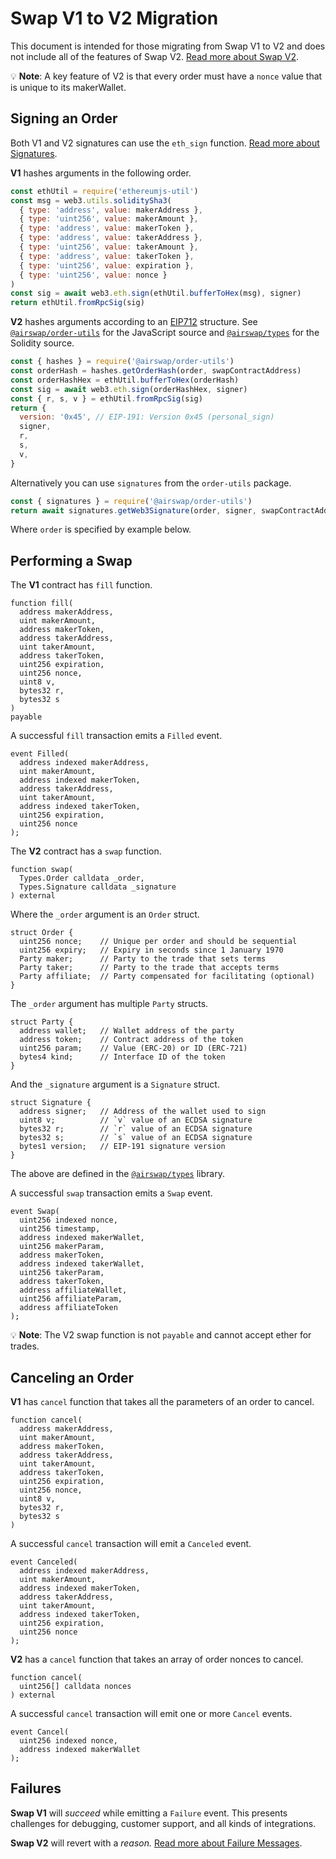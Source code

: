 # Swap V1 to V2 Migration

This document is intended for those migrating from Swap V1 to V2 and does not include all of the features of Swap V2. [Read more about Swap V2](README.md).

:bulb: **Note**: A key feature of V2 is that every order must have a `nonce` value that is unique to its makerWallet.

## Signing an Order

Both V1 and V2 signatures can use the `eth_sign` function. [Read more about Signatures](README.md#signatures).

**V1** hashes arguments in the following order.

```JavaScript
const ethUtil = require('ethereumjs-util')
const msg = web3.utils.soliditySha3(
  { type: 'address', value: makerAddress },
  { type: 'uint256', value: makerAmount },
  { type: 'address', value: makerToken },
  { type: 'address', value: takerAddress },
  { type: 'uint256', value: takerAmount },
  { type: 'address', value: takerToken },
  { type: 'uint256', value: expiration },
  { type: 'uint256', value: nonce }
)
const sig = await web3.eth.sign(ethUtil.bufferToHex(msg), signer)
return ethUtil.fromRpcSig(sig)
```

**V2** hashes arguments according to an [EIP712](https://github.com/ethereum/EIPs/blob/master/EIPS/eip-712.md) structure. See [`@airswap/order-utils`](../../packages/order-utils) for the JavaScript source and [`@airswap/types`](../types) for the Solidity source.

```JavaScript
const { hashes } = require('@airswap/order-utils')
const orderHash = hashes.getOrderHash(order, swapContractAddress)
const orderHashHex = ethUtil.bufferToHex(orderHash)
const sig = await web3.eth.sign(orderHashHex, signer)
const { r, s, v } = ethUtil.fromRpcSig(sig)
return {
  version: '0x45', // EIP-191: Version 0x45 (personal_sign)
  signer,
  r,
  s,
  v,
}
```

Alternatively you can use `signatures` from the `order-utils` package.

```JavaScript
const { signatures } = require('@airswap/order-utils')
return await signatures.getWeb3Signature(order, signer, swapContractAddress)
```

Where `order` is specified by example below.

## Performing a Swap

The **V1** contract has `fill` function.

```
function fill(
  address makerAddress,
  uint makerAmount,
  address makerToken,
  address takerAddress,
  uint takerAmount,
  address takerToken,
  uint256 expiration,
  uint256 nonce,
  uint8 v,
  bytes32 r,
  bytes32 s
)
payable
```

A successful `fill` transaction emits a `Filled` event.

```
event Filled(
  address indexed makerAddress,
  uint makerAmount,
  address indexed makerToken,
  address takerAddress,
  uint takerAmount,
  address indexed takerToken,
  uint256 expiration,
  uint256 nonce
);
```

The **V2** contract has a `swap` function.

```
function swap(
  Types.Order calldata _order,
  Types.Signature calldata _signature
) external
```

Where the `_order` argument is an `Order` struct.

```
struct Order {
  uint256 nonce;    // Unique per order and should be sequential
  uint256 expiry;   // Expiry in seconds since 1 January 1970
  Party maker;      // Party to the trade that sets terms
  Party taker;      // Party to the trade that accepts terms
  Party affiliate;  // Party compensated for facilitating (optional)
}
```

The `_order` argument has multiple `Party` structs.

```
struct Party {
  address wallet;   // Wallet address of the party
  address token;    // Contract address of the token
  uint256 param;    // Value (ERC-20) or ID (ERC-721)
  bytes4 kind;      // Interface ID of the token
}
```

And the `_signature` argument is a `Signature` struct.

```
struct Signature {
  address signer;   // Address of the wallet used to sign
  uint8 v;          // `v` value of an ECDSA signature
  bytes32 r;        // `r` value of an ECDSA signature
  bytes32 s;        // `s` value of an ECDSA signature
  bytes1 version;   // EIP-191 signature version
}
```

The above are defined in the [`@airswap/types`](../types) library.

A successful `swap` transaction emits a `Swap` event.

```
event Swap(
  uint256 indexed nonce,
  uint256 timestamp,
  address indexed makerWallet,
  uint256 makerParam,
  address makerToken,
  address indexed takerWallet,
  uint256 takerParam,
  address takerToken,
  address affiliateWallet,
  uint256 affiliateParam,
  address affiliateToken
);
```

:bulb: **Note**: The V2 swap function is not `payable` and cannot accept ether for trades.

## Canceling an Order

**V1** has `cancel` function that takes all the parameters of an order to cancel.

```
function cancel(
  address makerAddress,
  uint makerAmount,
  address makerToken,
  address takerAddress,
  uint takerAmount,
  address takerToken,
  uint256 expiration,
  uint256 nonce,
  uint8 v,
  bytes32 r,
  bytes32 s
)
```

A successful `cancel` transaction will emit a `Canceled` event.

```
event Canceled(
  address indexed makerAddress,
  uint makerAmount,
  address indexed makerToken,
  address takerAddress,
  uint takerAmount,
  address indexed takerToken,
  uint256 expiration,
  uint256 nonce
);
```

**V2** has a `cancel` function that takes an array of order nonces to cancel.

```
function cancel(
  uint256[] calldata nonces
) external
```

A successful `cancel` transaction will emit one or more `Cancel` events.

```
event Cancel(
  uint256 indexed nonce,
  address indexed makerWallet
);
```

## Failures

**Swap V1** will _succeed_ while emitting a `Failure` event. This presents challenges for debugging, customer support, and all kinds of integrations.

**Swap V2** will revert with a _reason._ [Read more about Failure Messages](README.md#failure-messages).

